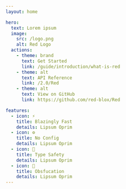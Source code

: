 ```yaml
---
layout: home

hero:
  text: Lorem ipsum
  image:
    src: /logo.png
    alt: Red Logo
  actions:
    - theme: brand
      text: Get Started
      link: /guide/introduction/what-is-red
    - theme: alt
      text: API Reference
      link: /2.0/Red
    - theme: alt
      text: View on GitHub
      link: https://github.com/red-blox/Red

features:
  - icon: ⚡
    title: Blazingly Fast
    details: Lipsum Oprim
  - icon: ⚙️
    title: No Config
    details: Lipsum Oprim
  - icon: 🔐
    title: Type Safety
    details: Lipsum Oprim
  - icon: 🔎
    title: Obsfucation
    details: Lipsum Oprim
---
```

